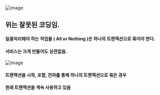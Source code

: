 ![image](https://github.com/user-attachments/assets/e309962b-95c1-4561-8905-ec33f39514a6)
## 위는 잘못된 코딩임. 

#### 일괄처리해야 하는 작업들 ( All or Nothing )은 하나의 트랜잭션으로 묶어야 한다.
#### 서비스는 크게 만들어도 상관없음. 

![image](https://github.com/user-attachments/assets/27b55820-b053-4745-8dce-5f200a914b74)

#### 트랜잭션을 시작, 포함, 전파를 통해 하나의 트랜잭션으로 묶은 경우
#### 원래 트랜잭션을 계속 사용하고 있음

